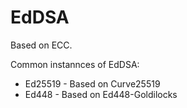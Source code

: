 # EdDSA

Based on ECC.

Common instannces of EdDSA:
* Ed25519 - Based on Curve25519
* Ed448 - Based on Ed448-Goldilocks
